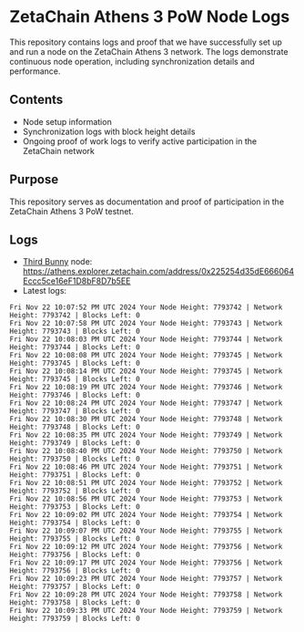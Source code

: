 # ZetaChain Athens 3 PoW Node Logs
This repository contains logs and proof that we have successfully set up and run a node on the ZetaChain Athens 3 network. The logs demonstrate continuous node operation, including synchronization details and performance.

## Contents
- Node setup information
- Synchronization logs with block height details
- Ongoing proof of work logs to verify active participation in the ZetaChain network

## Purpose
This repository serves as documentation and proof of participation in the ZetaChain Athens 3 PoW testnet.

## Logs

- [Third Bunny](https://thirdbunny.xyz/) node: https://athens.explorer.zetachain.com/address/0x225254d35dE666064Eccc5ce16eF1D8bF8D7b5EE
- Latest logs:
```
Fri Nov 22 10:07:52 PM UTC 2024 Your Node Height: 7793742 | Network Height: 7793742 | Blocks Left: 0
Fri Nov 22 10:07:58 PM UTC 2024 Your Node Height: 7793743 | Network Height: 7793743 | Blocks Left: 0
Fri Nov 22 10:08:03 PM UTC 2024 Your Node Height: 7793744 | Network Height: 7793744 | Blocks Left: 0
Fri Nov 22 10:08:08 PM UTC 2024 Your Node Height: 7793745 | Network Height: 7793745 | Blocks Left: 0
Fri Nov 22 10:08:14 PM UTC 2024 Your Node Height: 7793745 | Network Height: 7793745 | Blocks Left: 0
Fri Nov 22 10:08:19 PM UTC 2024 Your Node Height: 7793746 | Network Height: 7793746 | Blocks Left: 0
Fri Nov 22 10:08:24 PM UTC 2024 Your Node Height: 7793747 | Network Height: 7793747 | Blocks Left: 0
Fri Nov 22 10:08:30 PM UTC 2024 Your Node Height: 7793748 | Network Height: 7793748 | Blocks Left: 0
Fri Nov 22 10:08:35 PM UTC 2024 Your Node Height: 7793749 | Network Height: 7793749 | Blocks Left: 0
Fri Nov 22 10:08:40 PM UTC 2024 Your Node Height: 7793750 | Network Height: 7793750 | Blocks Left: 0
Fri Nov 22 10:08:46 PM UTC 2024 Your Node Height: 7793751 | Network Height: 7793751 | Blocks Left: 0
Fri Nov 22 10:08:51 PM UTC 2024 Your Node Height: 7793752 | Network Height: 7793752 | Blocks Left: 0
Fri Nov 22 10:08:56 PM UTC 2024 Your Node Height: 7793753 | Network Height: 7793753 | Blocks Left: 0
Fri Nov 22 10:09:02 PM UTC 2024 Your Node Height: 7793754 | Network Height: 7793754 | Blocks Left: 0
Fri Nov 22 10:09:07 PM UTC 2024 Your Node Height: 7793755 | Network Height: 7793755 | Blocks Left: 0
Fri Nov 22 10:09:12 PM UTC 2024 Your Node Height: 7793756 | Network Height: 7793756 | Blocks Left: 0
Fri Nov 22 10:09:17 PM UTC 2024 Your Node Height: 7793756 | Network Height: 7793756 | Blocks Left: 0
Fri Nov 22 10:09:23 PM UTC 2024 Your Node Height: 7793757 | Network Height: 7793757 | Blocks Left: 0
Fri Nov 22 10:09:28 PM UTC 2024 Your Node Height: 7793758 | Network Height: 7793758 | Blocks Left: 0
Fri Nov 22 10:09:33 PM UTC 2024 Your Node Height: 7793759 | Network Height: 7793759 | Blocks Left: 0
```
